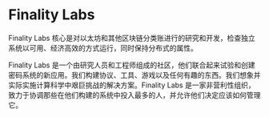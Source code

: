 # 

# Finality Labs

Finality Labs 核心是对以太坊和其他区块链分类账进行的研究和开发，检查独立系统以可用、经济高效的方式运行，同时保持分布式的属性。

Finality Labs 是一个由研究人员和工程师组成的社区，他们联合起来试验和创建密码系统的新应用。我们构建协议、工具、游戏以及任何有趣的东西。我们想象并实际实施计算科学中艰巨挑战的解决方案。Finality Labs 是一家非营利性组织，致力于协调那些在他们构建的系统中投入最多的人，并允许他们决定应该如何管理它。

